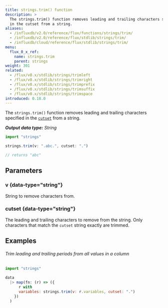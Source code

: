 ```yaml
---
title: strings.trim() function
description: >
  The strings.trim() function removes leading and trailing characters specified
  in the cutset from a string.
aliases:
  - /influxdb/v2.0/reference/flux/functions/strings/trim/
  - /influxdb/v2.0/reference/flux/stdlib/strings/trim/
  - /influxdb/cloud/reference/flux/stdlib/strings/trim/
menu:
  flux_0_x_ref:
    name: strings.trim
    parent: strings
weight: 301
related:
  - /flux/v0.x/stdlib/strings/trimleft
  - /flux/v0.x/stdlib/strings/trimright
  - /flux/v0.x/stdlib/strings/trimprefix
  - /flux/v0.x/stdlib/strings/trimsuffix
  - /flux/v0.x/stdlib/strings/trimspace
introduced: 0.18.0
---
```


The `strings.trim()` function removes leading and trailing characters specified
in the [`cutset`](#cutset) from a string.

_**Output data type:** String_

```js
import "strings"

strings.trim(v: ".abc.", cutset: ".")

// returns "abc"
```

## Parameters

### v {data-type="string"}
String to remove characters from.

### cutset {data-type="string"}
The leading and trailing characters to remove from the string.
Only characters that match the `cutset` string exactly are trimmed.

## Examples

###### Trim leading and trailing periods from all values in a column
```js
import "strings"

data
  |> map(fn: (r) => ({
      r with
      variables: strings.trim(v: r.variables, cutset: ".")
    })
  )
```
